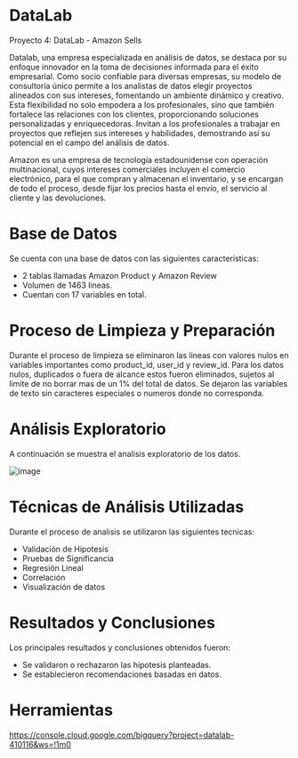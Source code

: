 # DataLab

Proyecto 4: DataLab - Amazon Sells

Datalab, una empresa especializada en análisis de datos, se destaca por su enfoque innovador en la toma de decisiones informada para el éxito empresarial. Como socio confiable para diversas empresas, su modelo de consultoría único permite a los analistas de datos elegir proyectos alineados con sus intereses, fomentando un ambiente dinámico y creativo. Esta flexibilidad no solo empodera a los profesionales, sino que también fortalece las relaciones con los clientes, proporcionando soluciones personalizadas y enriquecedoras. Invitan a los profesionales a trabajar en proyectos que reflejen sus intereses y habilidades, demostrando así su potencial en el campo del análisis de datos.

Amazon es una empresa de tecnología estadounidense con operación multinacional, cuyos intereses comerciales incluyen el comercio electrónico, para el que compran y almacenan el inventario, y se encargan de todo el proceso, desde fijar los precios hasta el envío, el servicio al cliente y las devoluciones.

# Base de Datos

Se cuenta con una base de datos con las siguientes caracteristicas:
- 2 tablas llamadas Amazon Product y Amazon Review
- Volumen de 1463 lineas.
- Cuentan con 17 variables en total.

# Proceso de Limpieza y Preparación

Durante el proceso de limpieza se eliminaron las lineas con valores nulos en variables importantes como product_id, user_id y review_id.
Para los datos nulos, duplicados o fuera de alcance estos fueron eliminados, sujetos al limite de no borrar mas de un 1% del total de datos.
Se dejaron las variables de texto sin caracteres especiales o numeros donde no corresponda.

# Análisis Exploratorio 

A continuación se muestra el analisis exploratorio de los datos.

![image](https://github.com/FeerOT/DataLab/assets/150949526/1b3d1abd-9a27-46a5-a98e-d5ee497eb244)

# Técnicas de Análisis Utilizadas

Durante el proceso de analisis se utilizaron las siguientes tecnicas: 
- Validación de Hipotesis
- Pruebas de Significancia 
- Regresión Lineal
- Correlación
- Visualización de datos

# Resultados y Conclusiones

Los principales resultados y conclusiones obtenidos fueron:
- Se validaron o rechazaron las hipotesis planteadas.
- Se establecieron recomendaciones basadas en datos.

# Herramientas

https://console.cloud.google.com/bigquery?project=datalab-410116&ws=!1m0

